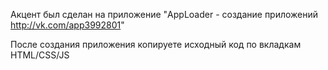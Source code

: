 Акцент был сделан на приложение "AppLoader - создание приложений http://vk.com/app3992801"

После создания приложения копируете исходный код по вкладкам HTML/CSS/JS
